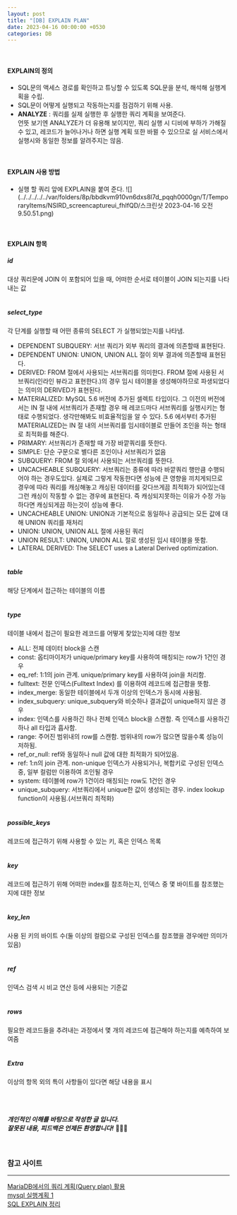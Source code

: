 ```yaml
---
layout: post
title: "[DB] EXPLAIN PLAN"
date: 2023-04-16 00:00:00 +0530
categories: DB
---
```


<br/>

#### EXPLAIN의 정의

- SQL문의 액세스 경로를 확인하고 튜닝할 수 있도록 SQL문을 분석, 해석해 실행계획을 수립.
- SQL문이 어떻게 실행되고 작동하는지를 점검하기 위해 사용.
- **ANALYZE** : 쿼리를 실제 실행한 후 실행한 쿼리 계획을 보여준다.<br/>
  언뜻 보기엔 ANALYZE가 더 유용해 보이지만, 쿼리 실행 시 디비에 부하가 가해질 수 있고, 레코드가 늘어나거나 하면 실행 계획 또한 바뀔 수 있으므로 실 서비스에서 실행시와 동일한 정보를 알려주지는 않음.

<br/>

#### EXPLAIN 사용 방법

- 실행 할 쿼리 앞에 EXPLAIN을 붙여 준다.
  ![](../../../../../var/folders/8p/bbdkvm910vn6dxs8l7d_pqqh0000gn/T/TemporaryItems/NSIRD_screencaptureui_fhIfQD/스크린샷 2023-04-16 오전 9.50.51.png)

<br/>

#### EXPLAIN 항목

##### id

대상 쿼리문에 JOIN 이 포함되어 있을 때, 어떠한 순서로 테이블이 JOIN 되는지를 나타내는 값
<br/><br/>

##### select_type

각 단계를 실행할 때 어떤 종류의 SELECT 가 실행되었는지를 나타냄.
<br/>

- DEPENDENT SUBQUERY: 서브 쿼리가 외부 쿼리의 결과에 의존할때 표현된다.
- DEPENDENT UNION: UNION, UNION ALL 절이 외부 결과에 의존할때 표현된다.
- DERIVED: FROM 절에서 사용되는 서브쿼리를 의미한다. FROM 절에 사용된 서브쿼리(인라인 뷰라고 표현한다.)의 경우 임시 테이블을 생성해야하므로 파생되었다는 의미의 DERIVED가 표현된다.
- MATERIALIZED: MySQL 5.6 버전에 추가된 셀렉트 타입이다. 그 이전의 버전에서는 IN 절 내에 서브쿼리가 존재할 경우 매 레코드마다 서브쿼리를 실행시키는 형태로 수행되었다. 생각만해봐도 비효율적임을 알 수 있다. 5.6 에서부터 추가된 MATERIALIZED는 IN 절 내의 서브쿼리를 임시테이블로 만들어 조인을 하는 형태로 최적화를 해준다.
- PRIMARY: 서브쿼리가 존재할 때 가장 바깥쿼리를 뜻한다.
- SIMPLE: 단순 구문으로 별다른 조인이나 서브쿼리가 없음
- SUBQUERY: FROM 절 외에서 사용되는 서브쿼리를 뜻한다.
- UNCACHEABLE SUBQUERY: 서브쿼리는 종류에 따라 바깥쿼리 행만큼 수행되어야 하는 경우도있다. 실제로 그렇게 작동한다면 성능에 큰 영향을 끼치게되므로 경우에 따라 쿼리를 캐싱해놓고 캐싱된 데이터를 갖다쓰게끔 최적화가 되어있는데 그런 캐싱이 작동할 수 없는 경우에 표현된다. 즉 캐싱되지못하는 이유가 수정 가능하다면 캐싱되게끔 하는것이 성능에 좋다.
- UNCACHEABLE UNION: UNION과 기본적으로 동일하나 공급되는 모든 값에 대해 UNION 쿼리를 재처리
- UNION: UNION, UNION ALL 절에 사용된 쿼리
- UNION RESULT: UNION, UNION ALL 절로 생성된 임시 테이블을 뜻함.
- LATERAL DERIVED: The SELECT uses a Lateral Derived optimization.
  <br/><br/>

##### table

해당 단계에서 접근하는 테이블의 이름
<br/><br/>

##### type

테이블 내에서 접근이 필요한 레코드를 어떻게 찾았는지에 대한 정보
<br/>

- ALL: 전체 데이터 block을 스캔
- const: 옵티마이저가 unique/primary key를 사용하여 매칭되는 row가 1건인 경우
- eq_ref: 1:1의 join 관계. unique/primary key를 사용하여 join을 처리함.
- fulltext: 전문 인덱스(Fulltext Index) 를 이용하여 레코드에 접근함을 뜻함.
- index_merge: 동일한 테이블에서 두개 이상의 인덱스가 동시에 사용됨.
- index_subquery: unique_subquery와 비슷하나 결과값이 unique하지 않은 경우
- index: 인덱스를 사용하긴 하나 전체 인덱스 block을 스캔함. 즉 인덱스를 사용하긴 하나 all 타입과 흡사함.
- range: 주어진 범위내의 row를 스캔함. 범위내의 row가 많으면 많을수록 성능이 저하됨.
- ref_or_null: ref와 동일하나 null 값에 대한 최적화가 되어있음.
- ref: 1:n의 join 관계. non-unique 인덱스가 사용되거나, 복합키로 구성된 인덱스 중, 일부 컬럼만 이용하여 조인될 경우
- system: 테이블에 row가 1건이라 매칭되는 row도 1건인 경우
- unique_subquery: 서브쿼리에서 unique한 값이 생성되는 경우. index lookup function이 사용됨.(서브쿼리 최적화)
  <br/><br/>

##### possible_keys

레코드에 접근하기 위해 사용할 수 있는 키, 혹은 인덱스 목록
<br/><br/>

##### key

레코드에 접근하기 위해 어떠한 index를 참조하는지, 인덱스 중 몇 바이트를 참조했는지에 대한 정보
<br/><br/>

##### key_len

사용 된 키의 바이트 수(둘 이상의 컬럼으로 구성된 인덱스를 참조했을 경우에만 의미가 있음)
<br/><br/>

##### ref

인덱스 검색 시 비교 연산 등에 사용되는 기준값
<br/><br/>

##### rows

필요한 레코드들을 추려내는 과정에서 몇 개의 레코드에 접근해야 하는지를 예측하여 보여줌
<br/><br/>

##### Extra

이상의 항목 외의 특이 사항들이 있다면 해당 내용을 표시

<br/><br/><br/>
**_개인적인 이해를 바탕으로 작성한 글 입니다. <br/>
잘못된 내용, 피드백은 언제든 환영합니다!_** 🥺🥺🥺
<br/><br/><br/>

### 참고 사이트

<hr>

[MariaDB에서의 쿼리 계획(Query plan) 활용](https://blog.ifunfactory.com/2017/05/29/mariadb%EC%97%90%EC%84%9C%EC%9D%98-%EC%BF%BC%EB%A6%AC-%EA%B3%84%ED%9A%8Dquery-plan-%ED%99%9C%EC%9A%A9/)
<br/>
[mysql 실행계획 1](https://multifrontgarden.tistory.com/149)
<br/>
[SQL EXPLAIN 정리](https://shlee0882.tistory.com/155)
<br/>
